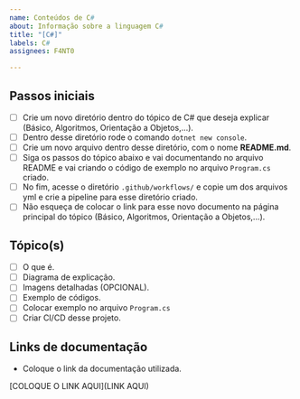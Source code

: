 ```yaml
---
name: Conteúdos de C#
about: Informação sobre a linguagem C#
title: "[C#]"
labels: C#
assignees: F4NT0

---
```


## Passos iniciais

- [ ] Crie um novo diretório dentro do tópico de C# que deseja explicar (Básico, Algoritmos, Orientação a Objetos,...).
- [ ] Dentro desse diretório rode o comando `dotnet new console`.
- [ ] Crie um novo arquivo dentro desse diretório, com o nome **README.md**.
- [ ] Siga os passos do tópico abaixo e vai documentando no arquivo README e vai criando o código de exemplo no arquivo `Program.cs` criado.
- [ ] No fim, acesse o diretório `.github/workflows/` e copie um dos arquivos yml e crie a pipeline para esse diretório criado.
- [ ] Não esqueça de colocar o link para esse novo documento na página principal do tópico (Básico, Algoritmos, Orientação a Objetos,...).

## Tópico(s)

- [ ] O que é.
- [ ] Diagrama de explicação.
- [ ] Imagens detalhadas (OPCIONAL).
- [ ] Exemplo de códigos.
- [ ] Colocar exemplo no arquivo `Program.cs`
- [ ] Criar CI/CD desse projeto.

## Links de documentação

- Coloque o link da documentação utilizada.

[COLOQUE O LINK AQUI](LINK AQUI)
